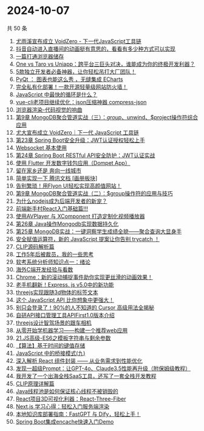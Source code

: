# 2024-10-07

共 50 条

<!-- BEGIN JUEJIN -->
<!-- 最后更新时间 2024-10-07 00:01:10 +0800 -->
1. [尤雨溪宣布成立 VoidZero - 下一代JavaScript工具链](https://juejin.cn/post/7421293089765916711)
1. [抖音自动进入直播间的动画挺有意思的，看看有多少种方式可以实现](https://juejin.cn/post/7420814883576414259)
1. [一篇打通浏览器储存](https://juejin.cn/post/7421713153568079935)
1. [One vs Taro vs Uniapp：跨平台三巨头对决，谁能成为你的终极开发利器？](https://juejin.cn/post/7420971044158193664)
1. [5款独立开发者必备神器，让你轻松吊打大厂团队！](https://juejin.cn/post/7421293089765228583)
1. [PyQt ： 图表也能这么秀 ，无缝集成 ECharts](https://juejin.cn/post/7421199943183204364)
1. [完全私有化部署！一款开源轻量级网站防火墙！](https://juejin.cn/post/7421293089765359655)
1. [JavaScript 中最快的循环是什么？](https://juejin.cn/post/7420718380985319464)
1. [vue-cli老项目继续优化：json压缩神器 compress-json](https://juejin.cn/post/7420818626507505703)
1. [浏览器渲染-代码视觉的响曲](https://juejin.cn/post/7420718445192052751)
1. [第9章 MongoDB聚合管道实战（三）：$group、$unwind、$project操作符综合应用](https://juejin.cn/post/7420718364925591552)
1. [尤大宣布成立 VoidZero｜下一代 JavaScript 工具链](https://juejin.cn/post/7421199943181893644)
1. [第23章 Spring Boot安全升级：JWT认证授权轻松上手](https://juejin.cn/post/7420597224547352627)
1. [Websocket 基本使用](https://juejin.cn/post/7421411089399627839)
1. [第24章 Spring Boot RESTful API安全防护：JWT认证实战](https://juejin.cn/post/7420978253492387890)
1. [使用 Flutter 开发数字钱包应用（Dompet App）](https://juejin.cn/post/7420814883576938547)
1. [留在家乡还是 奔向一线城市   ](https://juejin.cn/post/7421185520339124287)
1. [简单实现一下 腾讯文档 [画册板块]](https://juejin.cn/post/7421713153568473151)
1. [告别繁琐！用Flyon UI轻松实现高颜值网站！](https://juejin.cn/post/7421293089765179431)
1. [第9章 MongoDB聚合管道实战（二）：$group操作符的应用与技巧](https://juejin.cn/post/7421185520338567231)
1. [为什么nodejs成为后端开发者的新宠？](https://juejin.cn/post/7420978253492879410)
1. [前端新手村React入门基础篇!!!](https://juejin.cn/post/7420718445192151055)
1. [使用AVPlayer 与 XComponent 打造定制化视频播放器](https://juejin.cn/post/7420814883577167923)
1. [第26章 Java操作Mongodb实现数据持久化](https://juejin.cn/post/7422636397657669666)
1. [第25章 MongoDB实战：一键洞察学生成绩全貌——聚合查询大显身手](https://juejin.cn/post/7422154695743062028)
1. [安全赋值运算符，新的 JavaScript 提案让你告别 trycatch ！](https://juejin.cn/post/7420780282881130496)
1. [CLIP源码解析篇](https://juejin.cn/post/7421024333243875337)
1. [工作5年后被裁员，我的一些思考](https://juejin.cn/post/7421603666661113867)
1. [软考系统分析师知识点一：绪论](https://juejin.cn/post/7421103437607764022)
1. [海外C端开发经验与看数](https://juejin.cn/post/7421410217664282661)
1. [Chrome：新的滚动捕捉事件助你实现更丝滑的动画效果！](https://juejin.cn/post/7420780282881179648)
1. [老手机翻新！Express. js v5.0中的新功能](https://juejin.cn/post/7420350639204073522)
1. [threejs实现跟随3d物体的标签文本](https://juejin.cn/post/7421713153569144895)
1. [这个 JavaScript API 比你想象中更强大！](https://juejin.cn/post/7420780282881245184)
1. [别只会登录了！90%的人不知道的 Cursor 高级用法全揭秘](https://juejin.cn/post/7421035716131913767)
1. [自研API接口管理工具APIFirst1.0版本介绍](https://juejin.cn/post/7421153570068512820)
1. [threejs设计智驾场景的跟车相机](https://juejin.cn/post/7421035716131864615)
1. [从零开始学机器学习——构建一个推荐web应用](https://juejin.cn/post/7420597224546926643)
1. [21.JS高级-ES6之模板字符串与剩余参数](https://juejin.cn/post/7421139704824070156)
1. [【算法】基于时间的键值存储](https://juejin.cn/post/7421024333243613193)
1. [JavaScript 中的桥接模式(九)](https://juejin.cn/post/7420701381315444746)
1. [深入解析 React 组件封装 —— 从业务需求到性能优化](https://juejin.cn/post/7421681875599196201)
1. [发现一超级Prompt：让GPT-4o、Claude3.5性能再升级（附保姆级教程）](https://juejin.cn/post/7421547883378327571)
1. [我开发了一个出海全栈SaaS工具，还写了一套全栈开发教程](https://juejin.cn/post/7421410217664659493)
1. [CLIP原理详解篇](https://juejin.cn/post/7421329461741633545)
1. [Java线程池是如何保证核心线程不被销毁的](https://juejin.cn/post/7420978253492518962)
1. [React项目3D可视化利器：React-Three-Fiber ](https://juejin.cn/post/7420718445192069135)
1. [Next.js 学习心得：轻松入门服务端渲染](https://juejin.cn/post/7420718364925493248)
1. [本地知识库部署指南：FastGPT 与 Dify，轻松上手！](https://juejin.cn/post/7420701381316034570)
1. [Spring Boot集成encache快速入门Demo](https://juejin.cn/post/7420619141633736741)
<!-- END JUEJIN -->